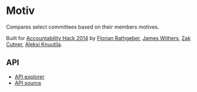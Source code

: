 # Motiv

Compares select committees based on their members motives.

Built for [Accountability Hack 2014] by [Florian Rathgeber], [James Withers],
[Zak Cutner], [Aleksi Knuutila].

## API

* [API explorer]
* [API source]

[Accountability Hack 2014]: http://accountabilityhack.org
[Florian Rathgeber]: https://twitter.com/frathgeber
[James Withers]: https://github.com/jamesw966
[Zak Cutner]: https://twitter.com/zcutner
[Aleksi Knuutila]: https://twitter.com/knuutila
[API explorer]: https://motiv.herokuapp.com/explorer/
[API source]: http://github.com/kynan/motiv

